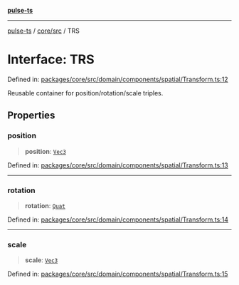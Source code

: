 [**pulse-ts**](../../../README.md)

***

[pulse-ts](../../../README.md) / [core/src](../README.md) / TRS

# Interface: TRS

Defined in: [packages/core/src/domain/components/spatial/Transform.ts:12](https://github.com/jlehett/pulse-ts/blob/4869ef2c4af7bf37d31e2edd2d6d1ba148133fb2/packages/core/src/domain/components/spatial/Transform.ts#L12)

Reusable container for position/rotation/scale triples.

## Properties

### position

> **position**: [`Vec3`](../classes/Vec3.md)

Defined in: [packages/core/src/domain/components/spatial/Transform.ts:13](https://github.com/jlehett/pulse-ts/blob/4869ef2c4af7bf37d31e2edd2d6d1ba148133fb2/packages/core/src/domain/components/spatial/Transform.ts#L13)

***

### rotation

> **rotation**: [`Quat`](../classes/Quat.md)

Defined in: [packages/core/src/domain/components/spatial/Transform.ts:14](https://github.com/jlehett/pulse-ts/blob/4869ef2c4af7bf37d31e2edd2d6d1ba148133fb2/packages/core/src/domain/components/spatial/Transform.ts#L14)

***

### scale

> **scale**: [`Vec3`](../classes/Vec3.md)

Defined in: [packages/core/src/domain/components/spatial/Transform.ts:15](https://github.com/jlehett/pulse-ts/blob/4869ef2c4af7bf37d31e2edd2d6d1ba148133fb2/packages/core/src/domain/components/spatial/Transform.ts#L15)
